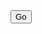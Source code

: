 <html>
<head><style>#time {font-size: 48px;}</style></head>
<button onclick="go()">Go</button>
<div id="time"></div>

<script>
	
var min = 0;	
var sec = 0;
var timeos = document.getElementById('time');


function go() {
	setInterval(timer, 1000);
}

function timer() {
	if(sec > 58) {
		min++;
		sec = -1;
	}
	sec++;
	if(min >= 10 && sec > 9) {
		timeos.textContent = + min + ":" + sec;
	} else if(min >= 10 && sec < 10) {
		timeos.textContent = min + ":" + "0" + sec;
	} else if(sec < 10) {
		timeos.textContent = "0" + min + ":" + "0" + sec;
	} else {
	timeos.textContent ="0" + min + ":" + sec;
}

console.log("Minutes: " + min +" Seconds: " + sec);
}
</script>
</html>
